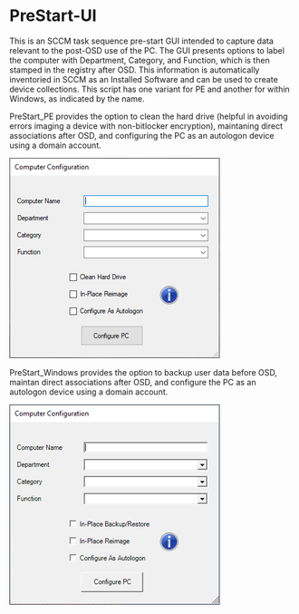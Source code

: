 # PreStart-UI

This is an SCCM task sequence pre-start GUI intended to capture data relevant to the post-OSD use of the PC. The GUI presents options to label the computer with Department, Category, and Function, which  is then stamped in the registry after OSD. This information is automatically inventoried in SCCM as an Installed Software and can be used to create device collections. This script has one variant for PE and another for within Windows, as indicated by the name. 

PreStart_PE provides the option to clean the hard drive (helpful in avoiding errors imaging a device with non-bitlocker encryption), maintaning direct associations after OSD, and configuring the PC as an autologon device using a domain account. 

![PreStart PE](https://github.com/pdxcmug/PreStart-UI/blob/master/PE.PNG?raw=true)

PreStart_Windows provides the option to backup user data before OSD, maintan direct associations after OSD, and configure the PC as an autologon device using a domain account. 

![PreStart Windows](https://github.com/pdxcmug/PreStart-UI/blob/master/Windows.PNG?raw=true)
